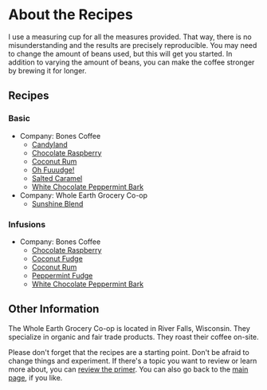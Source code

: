# About the Recipes
I use a measuring cup for all the measures provided. That way, there is no misunderstanding and the results are precisely reproducible. You may need to change the amount of beans used, but this will get you started. In addition to varying the amount of beans, you can make the coffee stronger by brewing it for longer.

## Recipes
### Basic
  * Company: Bones Coffee
    * [Candyland](https://github.umn.edu/cdsmith/cold-brew-coffee/blob/master/recipes/bones/CANDYLAND.md)
    * [Chocolate Raspberry](https://github.umn.edu/cdsmith/cold-brew-coffee/blob/master/recipes/bones/CHOCOLATE_RASPBERRY.md)
    * [Coconut Rum](https://github.umn.edu/cdsmith/cold-brew-coffee/blob/master/recipes/bones/COCONUT_RUM.md)
    * [Oh Fuuudge!](https://github.umn.edu/cdsmith/cold-brew-coffee/blob/master/recipes/bones/OH_FUDGE.md)
    * [Salted Caramel](https://github.umn.edu/cdsmith/cold-brew-coffee/blob/master/recipes/bones/SALTED_CARAMEL.md)
    * [White Chocolate Peppermint Bark](https://github.umn.edu/cdsmith/cold-brew-coffee/blob/master/recipes/bones/WHITE_CHOCOLATE_PEPPERMINT_BARK.md)
  * Company: Whole Earth Grocery Co-op
    * [Sunshine Blend](https://github.umn.edu/cdsmith/cold-brew-coffee/blob/master/recipes/whole-earth/SUNSHINE_BLEND.md)
  
### Infusions
  * Company: Bones Coffee
    * [Chocolate Raspberry](https://github.umn.edu/cdsmith/cold-brew-coffee/blob/master/recipes/bones/infusions/CHOCOLATE_RASPBERRY.md)
    * [Coconut Fudge](https://github.umn.edu/cdsmith/cold-brew-coffee/blob/master/recipes/bones/infusions/COCONUT_FUDGE.md)
    * [Coconut Rum](https://github.umn.edu/cdsmith/cold-brew-coffee/blob/master/recipes/bones/infusions/COCONUT_RUM.md)
    * [Peppermint Fudge](https://github.umn.edu/cdsmith/cold-brew-coffee/blob/master/recipes/bones/infusions/PEPPERMINT_FUDGE.md)
    * [White Chocolate Peppermint Bark](https://github.umn.edu/cdsmith/cold-brew-coffee/blob/master/recipes/bones/infusions/WHITE_CHOCOLATE_PEPPERMINT_BARK.md)

## Other Information
The Whole Earth Grocery Co-op is located in River Falls, Wisconsin. They specialize in organic and fair trade products. They roast their coffee on-site.

Please don't forget that the recipes are a starting point. Don't be afraid to change things and experiment. If there's a topic you want to review or learn more about, you can [review the primer](https://github.umn.edu/cdsmith/cold-brew-coffee/blob/master/primer/README.md). You can also go back to the [main page](https://github.umn.edu/cdsmith/cold-brew-coffee/blob/master/README.md), if you like.
